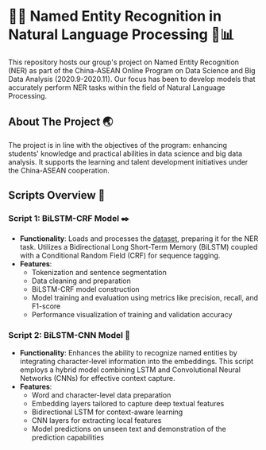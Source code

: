 # 💬📝 Named Entity Recognition in Natural Language Processing 🤖📊 

This repository hosts our group's project on Named Entity Recognition (NER) as part of the China-ASEAN Online Program on Data Science and Big Data Analysis (2020.9-2020.11). Our focus has been to develop models that accurately perform NER tasks within the field of Natural Language Processing.

## About The Project 🌏

The project is in line with the objectives of the program: enhancing students' knowledge and practical abilities in data science and big data analysis. It supports the learning and talent development initiatives under the China-ASEAN cooperation.

## Scripts Overview 📄

### Script 1: BiLSTM-CRF Model ✒️

- **Functionality**: Loads and processes the [dataset](https://www.kaggle.com/abhinavwalia95/entity-annotated-corpus![image](https://github.com/PHYRA47/NER-task-in-NLP/assets/102316140/c190f00d-e619-456a-b7cf-d2154d530a55)
), preparing it for the NER task. Utilizes a Bidirectional Long Short-Term Memory (BiLSTM) coupled with a Conditional Random Field (CRF) for sequence tagging.
- **Features**:
  - Tokenization and sentence segmentation
  - Data cleaning and preparation
  - BiLSTM-CRF model construction
  - Model training and evaluation using metrics like precision, recall, and F1-score
  - Performance visualization of training and validation accuracy
 
### Script 2: BiLSTM-CNN Model 📔

- **Functionality**: Enhances the ability to recognize named entities by integrating character-level information into the embeddings. This script employs a hybrid model combining LSTM and Convolutional Neural Networks (CNNs) for effective context capture.
- **Features**:
  - Word and character-level data preparation
  - Embedding layers tailored to capture deep textual features
  - Bidirectional LSTM for context-aware learning
  - CNN layers for extracting local features
  - Model predictions on unseen text and demonstration of the prediction capabilities

